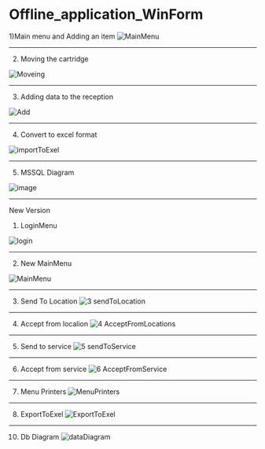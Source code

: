 # Offline_application_WinForm
1)Main menu and Adding an item
![MainMenu](https://user-images.githubusercontent.com/70452790/219870458-d6ee05ad-8ffc-48c7-b3fc-1122d5f6c6f8.png)
_________________________________________________________________________________________________________________________________________________________________________
2) Moving the cartridge

![Moveing](https://user-images.githubusercontent.com/70452790/219870508-e5985ac7-2592-4d5e-8bd7-12a978ad55f2.png)
_________________________________________________________________________________________________________________________________________________________________________

3) Adding data to the reception

![Add](https://user-images.githubusercontent.com/70452790/219870533-14ef9172-e144-4242-97a2-8a2b5ab58582.png)
_________________________________________________________________________________________________________________________________________________________________________

4) Convert to excel format

![importToExel](https://user-images.githubusercontent.com/70452790/219870566-2a38dbbd-3e82-4db1-b14e-5ef4b0464d4c.png)
_________________________________________________________________________________________________________________________________________________________________________
5) MSSQL Diagram

![image](https://user-images.githubusercontent.com/70452790/219870009-aec43a9e-fe94-44fe-acc6-33e1c4562b55.png)

_________________________________________________________________________________________________________________________________________________________________________
New Version
1) LoginMenu

![login](https://github.com/araka86/Offline_application_WinForm/assets/70452790/cd692b02-8927-4581-8e36-a941782761da)

_________________________________________________________________________________________________________________________________________________________________________

2) New MainMenu

![MainMenu](https://github.com/araka86/Offline_application_WinForm/assets/70452790/572e7caf-43b5-4580-b0b3-d6aefb685cce)

_________________________________________________________________________________________________________________________________________________________________________

3) Send To Location
![3 sendToLocation](https://github.com/araka86/Offline_application_WinForm/assets/70452790/187a6461-10c5-4c1f-9d79-7400f9c8aa2c)

_________________________________________________________________________________________________________________________________________________________________________

4) Accept from localion
![4 AcceptFromLocations](https://github.com/araka86/Offline_application_WinForm/assets/70452790/4ff2436c-2390-4e78-99b8-3d9ae41da24f)

_________________________________________________________________________________________________________________________________________________________________________

5) Send to service
![5 sendToService](https://github.com/araka86/Offline_application_WinForm/assets/70452790/6adc8088-518a-41f6-b637-e06722ca98d4)

_________________________________________________________________________________________________________________________________________________________________________

6) Accept from service
![6 AcceptFromService](https://github.com/araka86/Offline_application_WinForm/assets/70452790/77ceea0e-7c4e-4d20-894c-1b386653bfbb)

_________________________________________________________________________________________________________________________________________________________________________

7) Menu Printers
![MenuPrinters](https://github.com/araka86/Offline_application_WinForm/assets/70452790/5f635683-bf4c-414a-bf24-13aba2c78fbc)

_________________________________________________________________________________________________________________________________________________________________________

8) ExportToExel
![ExportToExel](https://github.com/araka86/Offline_application_WinForm/assets/70452790/f41897dd-59a2-496e-b580-f0298ba7e0bc)

_________________________________________________________________________________________________________________________________________________________________________
10) Db Diagram
![dataDiagram](https://github.com/araka86/Offline_application_WinForm/assets/70452790/06a07b3e-75c8-4367-b62d-324285b03614)




